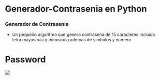 # Generador-Contrasenia en Python

### Generador de Contrasenia

- Un pequeño algoritmo que genera contraseña de 15 caracteres incluido letra mayuscula y minuscula ademas de simbolos y numero 

# Password

![](https://programacion.net/files/article/20151016121002_python.jpg)

